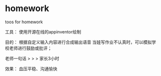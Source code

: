 # homework
toos for homework

工具：
使用开源在线的appinventor绘制

目的：
根据自定义输入内容进行合成输出语音
当娃写作业不认真时，可以模拟学校老师进行鼓励或批评；

老师一句话 > > > 家长3小时


效果：
血压平稳、沟通愉快
